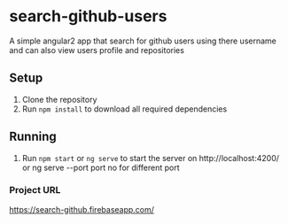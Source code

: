 
# search-github-users
A simple angular2 app that search for github users using there username and can also view users profile and repositories
## Setup ##
1. Clone the repository 
2. Run `npm install` to download all required dependencies
## Running ##
1. Run `npm start` or `ng serve` to start the server on http://localhost:4200/ or ng serve --port port no for different port 

### Project URL ###
https://search-github.firebaseapp.com/

